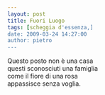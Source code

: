 ```yaml
---
layout: post
title: Fuori Luogo
tags: [scheggia d'essenza,]
date: 2009-03-24 14:27:00
author: pietro
---
```

Questo posto non è una casa<br/>questi sconosciuti una famiglia<br/>come il fiore di una rosa<br/>appassisce senza voglia.
